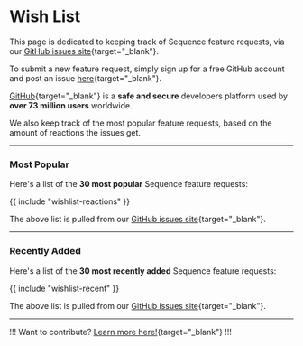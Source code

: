 # Wish List

This page is dedicated to keeping track of Sequence feature requests, via our [GitHub issues site](https://github.com/sequencefilm/docs-and-issues/issues){target="_blank"}.

To submit a new feature request, simply sign up for a free GitHub account and post an issue [here](https://github.com/sequencefilm/docs-and-issues/issues){target="_blank"}.

[GitHub](https://github.com){target="_blank"} is a **safe and secure** developers platform used by **over 73 million users** worldwide.

We also keep track of the most popular feature requests, based on the amount of reactions the issues get.

---

### Most Popular

Here's a list of the **30 most popular** Sequence feature requests:

{{ include "wishlist-reactions" }}

The above list is pulled from our [GitHub issues site](https://github.com/sequencefilm/docs-and-issues/issues){target="_blank"}.

---

### Recently Added

Here's a list of the **30 most recently added** Sequence feature requests:

{{ include "wishlist-recent" }}

The above list is pulled from our [GitHub issues site](https://github.com/sequencefilm/docs-and-issues/issues){target="_blank"}.

---

!!!
Want to contribute? [Learn more here!](/contribute/){target="_blank"}
!!!
